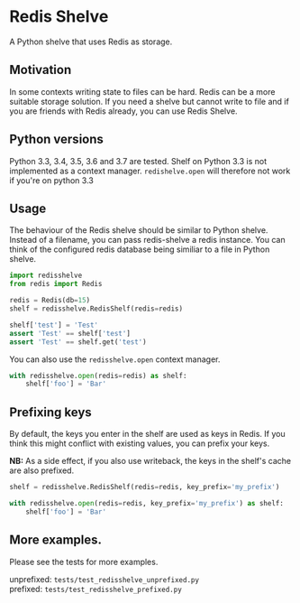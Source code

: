 # Redis Shelve
A Python shelve that uses Redis as storage. 

## Motivation
In some contexts writing state to files can be hard. Redis can be a more
suitable storage solution. If you need a shelve but cannot write to file and 
if you are friends with Redis already, you can use Redis Shelve.

## Python versions
Python 3.3, 3.4, 3.5, 3.6 and 3.7 are tested. Shelf on Python 3.3 is not
implemented as a context manager. `redishelve.open` will therefore not work if 
you're on python 3.3

## Usage
The behaviour of the Redis shelve should be similar to Python shelve. Instead
of a filename, you can pass redis-shelve a redis instance. You can think of the
configured redis database being similiar to a file in Python shelve.

```python
import redisshelve
from redis import Redis

redis = Redis(db=15)
shelf = redisshelve.RedisShelf(redis=redis)

shelf['test'] = 'Test'
assert 'Test' == shelf['test']
assert 'Test' == shelf.get('test')
```

You can also use the `redisshelve.open` context manager.

```python
with redisshelve.open(redis=redis) as shelf:
    shelf['foo'] = 'Bar'
```

## Prefixing keys
By default, the keys you enter in the shelf are used as keys in Redis. If you
think this might conflict with existing values, you can prefix your keys.  

**NB:** As a side effect, if you also use writeback, the keys in the shelf's cache
are also prefixed.

```python
shelf = redisshelve.RedisShelf(redis=redis, key_prefix='my_prefix')

with redisshelve.open(redis=redis, key_prefix='my_prefix') as shelf:
    shelf['foo'] = 'Bar'
```

## More examples.

Please see the tests for more examples.  
  
unprefixed: `tests/test_redisshelve_unprefixed.py`  
prefixed: `tests/test_redisshelve_prefixed.py`